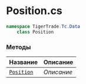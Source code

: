 
# Position.cs
```csharp
namespace TigerTrade.Tc.Data  
    class Position
```

### Методы
| Название | Описание |
| --- | --- |
| [`Position`](./Методы/Position.md) | *Описание* |
